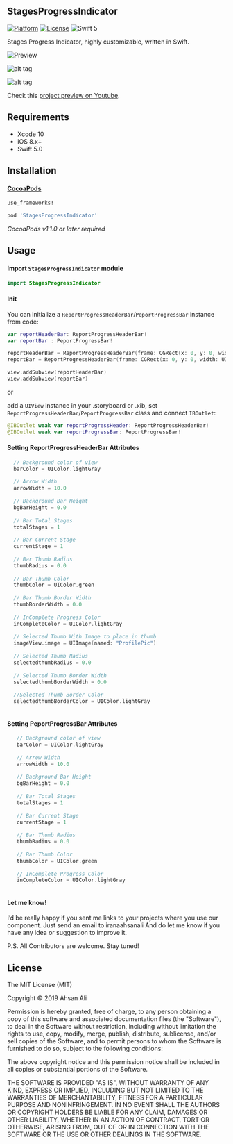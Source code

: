 ## StagesProgressIndicator
[![Platform](http://img.shields.io/badge/platform-iOS-blue.svg?style=flat)](https://cocoapods.org/?q=segmentio) [![License](http://img.shields.io/badge/license-MIT-green.svg?style=flat)](https://github.com/Yalantis/Segmentio/blob/master/LICENSE) ![Swift 5](https://img.shields.io/badge/Swift-5-orange.svg) 

Stages Progress Indicator, highly customizable, written in Swift.

![Preview](https://raw.github.com/iranaahsanali/StagesProgressIndicator/master/Assets/animation.gif)

![alt tag](https://raw.github.com/iranaahsanali/StagesProgressIndicator/master/Assets/ProgressHeaderBar.png)

![alt tag](https://raw.github.com/iranaahsanali/StagesProgressIndicator/master/Assets/ProgressBar.png)



Check this <a href="https://youtu.be/8qKxXh88ZR4">project preview on Youtube</a>.

## Requirements

- Xcode 10
- iOS 8.x+
- Swift 5.0

## Installation

#### [CocoaPods](http://cocoapods.org)
```ruby
use_frameworks! 

pod 'StagesProgressIndicator'
```

*CocoaPods v1.1.0 or later required*


## Usage
#### Import `StagesProgressIndicator` module
```swift
import StagesProgressIndicator
```

#### Init
You can initialize a `ReportProgressHeaderBar`/`PeportProgressBar`  instance from code:

```swift
var reportHeaderBar: ReportProgressHeaderBar!
var reportBar : PeportProgressBar!

reportHeaderBar = ReportProgressHeaderBar(frame: CGRect(x: 0, y: 0, width: UIScreen.main.bounds.width, height: 50))
reportBar = ReportProgressHeaderBar(frame: CGRect(x: 0, y: 0, width: UIScreen.main.bounds.width, height: 50))

view.addSubview(reportHeaderBar)
view.addSubview(reportBar)

```

or

add a `UIView` instance in your .storyboard or .xib, set `ReportProgressHeaderBar`/`PeportProgressBar` class and connect `IBOutlet`:

```swift
@IBOutlet weak var reportProgressHeader: ReportProgressHeaderBar!
@IBOutlet weak var reportProgressBar: PeportProgressBar!
```

#### Setting ReportProgressHeaderBar Attributes
```swift
  // Background color of view
  barColor = UIColor.lightGray
    
  // Arrow Width
  arrowWidth = 10.0
    
  // Background Bar Height
  bgBarHeight = 0.0
    
  // Bar Total Stages
  totalStages = 1
    
  // Bar Current Stage
  currentStage = 1
    
  // Bar Thumb Radius
  thumbRadius = 0.0
    
  // Bar Thumb Color
  thumbColor = UIColor.green
    
  // Bar Thumb Border Width
  thumbBorderWidth = 0.0
    
  // InComplete Progress Color
  inCompleteColor = UIColor.lightGray
    
  // Selected Thumb With Image to place in thumb
  imageView.image = UIImage(named: "ProfilePic")
    
  // Selected Thumb Radius
  selectedthumbRadius = 0.0
    
  // Selected Thumb Border Width
  selectedthumbBorderWidth = 0.0
    
  //Selected Thumb Border Color
  selectedthumbBorderColor = UIColor.lightGray
    
```

#### Setting PeportProgressBar Attributes
```swift
   // Background color of view
   barColor = UIColor.lightGray
    
   // Arrow Width
   arrowWidth = 10.0
    
   // Background Bar Height
   bgBarHeight = 0.0
    
   // Bar Total Stages
   totalStages = 1
    
   // Bar Current Stage
   currentStage = 1
    
   // Bar Thumb Radius
   thumbRadius = 0.0
    
   // Bar Thumb Color
   thumbColor = UIColor.green
    
   // InComplete Progress Color
   inCompleteColor = UIColor.lightGray
    
```

#### Let me know!
I’d be really happy if you sent me links to your projects where you use our component. Just send an email to iranaahsanali And do let me know if you have any idea or suggestion to improve it.

P.S. All Contributors are welcome. Stay tuned!

## License

The MIT License (MIT)

Copyright © 2019 Ahsan Ali

Permission is hereby granted, free of charge, to any person obtaining a copy
of this software and associated documentation files (the "Software"), to deal
in the Software without restriction, including without limitation the rights
to use, copy, modify, merge, publish, distribute, sublicense, and/or sell
copies of the Software, and to permit persons to whom the Software is
furnished to do so, subject to the following conditions:

The above copyright notice and this permission notice shall be included in
all copies or substantial portions of the Software.

THE SOFTWARE IS PROVIDED "AS IS", WITHOUT WARRANTY OF ANY KIND, EXPRESS OR
IMPLIED, INCLUDING BUT NOT LIMITED TO THE WARRANTIES OF MERCHANTABILITY,
FITNESS FOR A PARTICULAR PURPOSE AND NONINFRINGEMENT. IN NO EVENT SHALL THE
AUTHORS OR COPYRIGHT HOLDERS BE LIABLE FOR ANY CLAIM, DAMAGES OR OTHER
LIABILITY, WHETHER IN AN ACTION OF CONTRACT, TORT OR OTHERWISE, ARISING FROM,
OUT OF OR IN CONNECTION WITH THE SOFTWARE OR THE USE OR OTHER DEALINGS IN
THE SOFTWARE.

